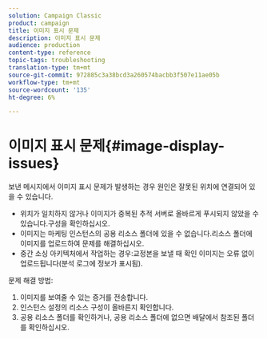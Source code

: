 ```yaml
---
solution: Campaign Classic
product: campaign
title: 이미지 표시 문제
description: 이미지 표시 문제
audience: production
content-type: reference
topic-tags: troubleshooting
translation-type: tm+mt
source-git-commit: 972885c3a38bcd3a260574bacbb3f507e11ae05b
workflow-type: tm+mt
source-wordcount: '135'
ht-degree: 6%

---
```



# 이미지 표시 문제{#image-display-issues}

보낸 메시지에서 이미지 표시 문제가 발생하는 경우 원인은 잘못된 위치에 연결되어 있을 수 있습니다.

* 위치가 일치하지 않거나 이미지가 중복된 추적 서버로 올바르게 푸시되지 않았을 수 있습니다.구성을 확인하십시오.
* 이미지는 마케팅 인스턴스의 공용 리소스 폴더에 있을 수 없습니다.리소스 폴더에 이미지를 업로드하여 문제를 해결하십시오.
* 중간 소싱 아키텍처에서 작업하는 경우:교정본을 보낼 때 확인 이미지는 오류 없이 업로드됩니다(분석 로그에 정보가 표시됨).

문제 해결 방법:

1. 이미지를 보여줄 수 있는 증거를 전송합니다.
1. 인스턴스 설정의 리소스 구성이 올바른지 확인합니다.
1. 공용 리소스 폴더를 확인하거나, 공용 리소스 폴더에 없으면 배달에서 참조된 폴더를 확인하십시오.

